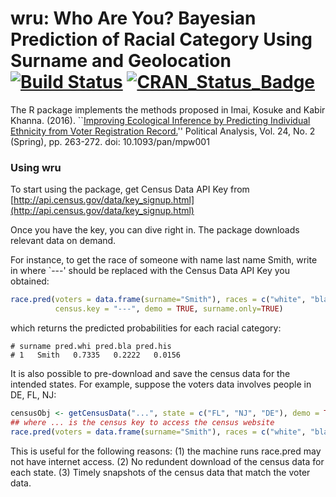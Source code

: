 # wru: Who Are You? Bayesian Prediction of Racial Category Using Surname and Geolocation [![Build Status](https://travis-ci.org/kosukeimai/wru.svg?branch=master)](https://travis-ci.org/kosukeimai/wru) [![CRAN_Status_Badge](http://www.r-pkg.org/badges/version/wru)](https://cran.r-project.org/package=wru)


The R package implements the methods proposed in Imai, Kosuke and Kabir Khanna. (2016). ``[Improving Ecological Inference by Predicting Individual Ethnicity from Voter Registration Record.](http://imai.princeton.edu/research/race.html)'' Political Analysis, Vol. 24, No. 2 (Spring), pp. 263-272. doi: 10.1093/pan/mpw001 

### Using wru

To start using the package, get Census Data API Key from [http://api.census.gov/data/key_signup.html](http://api.census.gov/data/key_signup.html)

Once you have the key, you can dive right in. The package downloads relevant data on demand.

For instance, to get the race of someone with name last name Smith, write in where `---' should be replaced with the Census Data API Key you obtained: 

```r
race.pred(voters = data.frame(surname="Smith"), races = c("white", "black", "latino"), census = "tract", 
          census.key = "---", demo = TRUE, surname.only=TRUE)
```

which returns the predicted probabilities for each racial category:

```
# surname pred.whi pred.bla pred.his
# 1   Smith   0.7335   0.2222   0.0156
```

It is also possible to pre-download and save the census data for the intended states. For example, suppose the voters data involves people in DE, FL, NJ:
```r
censusObj <- getCensusData("...", state = c("FL", "NJ", "DE"), demo = TRUE)         
## where ... is the census key to access the census website
race.pred(voters = data.frame(surname="Smith"), races = c("white", "black", "latino"), census = "tract", demo = TRUE, surname.only=TRUE, census.data = censusObj)
```

This is useful for the following reasons:
(1) the machine runs race.pred may not have internet access. 
(2) No redundent download of the census data for each state. 
(3) Timely snapshots of the census data that match the voter data.
